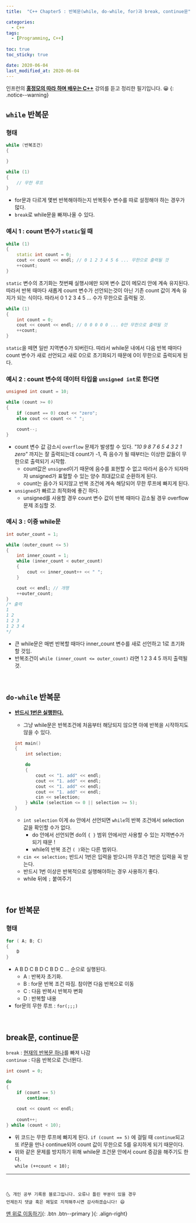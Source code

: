 ```yaml
---
title:  "C++ Chapter5 : 반복문(while, do-while, for)과 break, continue문" 

categories:
  - C++
tags:
  - [Programming, C++]
 
toc: true
toc_sticky: true

date: 2020-06-04
last_modified_at: 2020-06-04
---
```

인프런의 **<u>홍정모의 따라 하며 배우는 C++</u>** 강의를 듣고 정리한 필기입니다. 😀
{: .notice--warning}

## `while` 반복문
### 형태
```cpp
while (반복조건)
{

}

while (1)
{
    // 무한 루프
}
```
- for문과 다르게 몇번 반복해야하는지 반복횟수 변수를 따로 설정해야 하는 경우가 많다.
- `break`로 while문을 빠져나올 수 있다. 

### 예시 1 : count 변수가 `static`일 때
```cpp
while (1)
{
    static int count = 0;
    cout << count << endl; // 0 1 2 3 4 5 6 ... 무한으로 출력될 것
    ++count;
}
```
`static` 변수의 초기화는 첫번째 실행시에만 되며 변수 값이 메모리 안에 계속 유지된다. 따라서 반복 때마다 새롭게 count 변수가 선언되는것이 아닌 기존 count 값이 계속 유지가 되는 식이다. 따라서 0 1 2 3 4 5 ... 수가 무한으로 출력될 것.

```cpp
while (1)
{
    int count = 0;
    cout << count << endl; // 0 0 0 0 0 ... 0만 무한으로 출력될 것
    ++count;
}
```
`static`을 떼면 일반 지역변수가 되버린다. 따라서 while문 내에서 다음 반복 때마다 count 변수가 새로 선언되고 새로 0으로 초기화되기 때문에 0이 무한으로 출력되게 된다. 

### 예시 2 : count 변수의 데이터 타입을 `unsigned int`로 한다면
```cpp
unsigned int count = 10;

while (count >= 0)
{
    if (count == 0) cout << "zero";
    else cout << count << " ";

    count--;
}
```
- count 변수 값 감소시 `overflow` 문제가 발생할 수 있다. *"10 9 8 7 6 5 4 3 2 1 zero"* 까지는 잘 출력되는데 count가 -1, 즉 음수가 될 때부터는 이상한 값들이 무한으로 출력되기 시작함. 
  - count값은 `unsigned`이기 때문에 음수를 표현할 수 없고 따라서 음수가 되자마자 unsigned가 표혈할 수 있는 양수 최대값으로 순환하게 된다. 
  - count는 음수가 되지않고 반복 조건에 계속 해당되어 무한 루프에 빠지게 된다. 
- `unsigned`가 빠르고 최적화에 좋긴 하다. 
  - unsigned를 사용할 경우 count 변수 값이 반복 때마다 감소될 경우 overflow 문제 조심할 것.

### 예시 3 : 이중 while문
```cpp
int outer_count = 1;

while (outer_count <= 5)
{
    int inner_count = 1;
    while (inner_count < outer_count)
    {
        cout << inner_count++ << " "; 
    }

    cout << endl; // 개행
    ++outer_count;
}
/* 출력
1
1 2
1 2 3 
1 2 3 4
*/
```
- 큰 while문은 매번 반복할 때마다 inner_count 변수를 새로 선언하고 1로 초기화 할 것임. 
- 반복조건이 `while (inner_count <= outer_count)` 라면 1 2 3 4 5 까지 출력될 것.

<br>

## `do-while` 반복문

- **<u>반드시 1번은 실행한다.</u>**
  - 그냥 while문은 반복조건에 처음부터 해당되지 않으면 아예 반복을 시작하지도 않을 수 있다.

  ```cpp
  int main()
  {
      int selection;

      do
      {
          cout << "1. add" << endl;
          cout << "1. add" << endl;
          cout << "1. add" << endl;
          cout << "1. add" << endl;
          cin << selection;
      } while (selection <= 0 || selection >= 5);
  }
  ```
  - `int selection` 이게 `do` 안에서 선언되면 `while`의 반복 조건에서 selection 값을 확인할 수가 없다. 
    - do 안에서 선언되면 do의 `{ }` 범위 안에서만 사용할 수 있는 지역변수가 되기 때문 ! 
    - while의 반복 조건 `( )`와는 다른 범위다.
  - `cin << selection;` 반드시 1번은 입력을 받으니까 무조건 1번은 입력을 꼭 받는다. 
  - 반드시 1번 이상은 반복적으로 실행해야하는 경우 사용하기 좋다. 
  - while 뒤에 `;` 붙여주기

<br>

## for 반복문
### 형태 

```cpp
for ( A; B; C)
{
    D
}
```
- A B D C B D C B D C ... 순으로 실행된다.
  - A : 반복자 초기화. 
  - B : for문 반복 조건 따짐. 참이면 다음 반복으로 이동
  - C : 다음 반복시 반복자 변화
  - D : 반복할 내용
- for문의 무한 루프 : `for(;;;)`


<br>

## break문, continue문
`break` : <u>현재의 반복문 하나</u>를 빠져 나감  
`continue` : 다음 반복으로 건너뛴다.

```cpp
int count = 0;

do
{
    if (count == 5)
        continue;
    
    cout << count << endl; 
    
    count++;
} while (count < 10);

```
- 위 코드는 무한 루프에 빠지게 된다. `if (count == 5)` 에 걸릴 때 `continue`되고 또 if문을 만나 continue되어 count 값이 무한으로 5를 유지하게 되기 때문이다.
- 위와 같은 문제를 방지하기 위해 while문 조건문 안에서 count 증감을 해주기도 한다.   
`while (++count < 10);`

***
<br>

    🌜 개인 공부 기록용 블로그입니다. 오류나 틀린 부분이 있을 경우 
    언제든지 댓글 혹은 메일로 지적해주시면 감사하겠습니다! 😄

[맨 위로 이동하기](#){: .btn .btn--primary }{: .align-right}